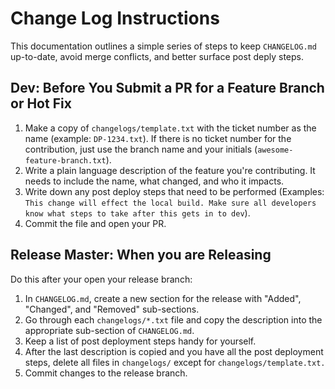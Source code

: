 # Change Log Instructions

This documentation outlines a simple series of steps to keep `CHANGELOG.md` up-to-date, avoid merge conflicts, and better surface post deply steps.

## Dev: Before You Submit a PR for a Feature Branch or Hot Fix

1. Make a copy of `changelogs/template.txt` with the ticket number as the name (example: `DP-1234.txt`). If there is no ticket number for the contribution, just use the branch name and your initials (`awesome- feature-branch.txt`).
1. Write a plain language description of the feature you're contributing. It needs to include the name, what changed, and who it impacts.
1. Write down any post deploy steps that need to be performed (Examples: `This change will effect the local build. Make sure all developers know what steps to take after this gets in to dev`).
1. Commit the file and open your PR.

## Release Master: When you are Releasing

Do this after your open your release branch:

1. In `CHANGELOG.md`, create a new section for the release with "Added", "Changed", and "Removed" sub-sections.
1. Go through each `changelogs/*.txt` file and copy the description into the appropriate sub-section of `CHANGELOG.md`.
1. Keep a list of post deployment steps handy for yourself.
1. After the last description is copied and you have all the post deployment steps, delete all files in `changelogs/` except for `changelogs/template.txt.`
1. Commit changes to the release branch.
